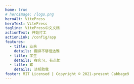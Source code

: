 ```yaml
---
home: true
# heroImage: /logo.png
heroAlt: VitePress
heroText: VitePress
tagline: VitePress中文文档
actionText: 开始打工
actionLink: /config/app
features:
  - title: 业余
    details: 翻译不够信达雅
  - title: 学生
    details: 在实习, 有点忙
  - title: 累
    details: 请帮助我
footer: MIT Licensed | Copyright © 2021-present Cabbage9
---
```

